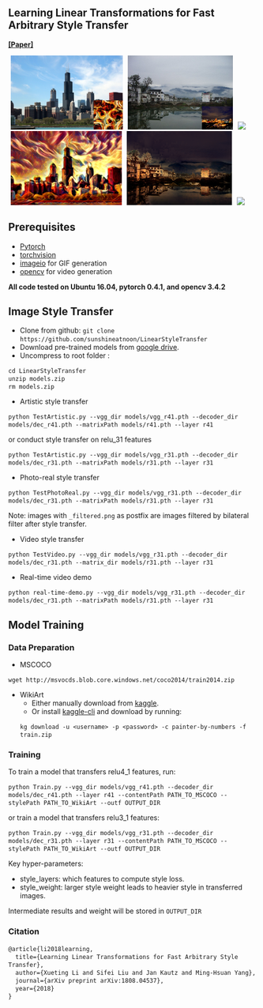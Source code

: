 ## Learning Linear Transformations for Fast Arbitrary Style Transfer
**[[Paper]](https://arxiv.org/abs/1808.04537v1)**

<img src="doc/images/chicago_paste.png" height="150" hspace="5"><img src="doc/images/photo_content.png" height="150" hspace="5"><img src="doc/images/content.gif" height="150" hspace="5">
<img src="doc/images/chicago_27.png" height="150" hspace="5"><img src="doc/images/in5_result.png" height="150" hspace="5"><img src="doc/images/test.gif" height="150" hspace="5">

## Prerequisites
- [Pytorch](http://pytorch.org/)
- [torchvision](https://github.com/pytorch/vision)
- [imageio](https://pypi.python.org/pypi/imageio) for GIF generation
- [opencv](https://opencv.org/) for video generation

**All code tested on Ubuntu 16.04, pytorch 0.4.1, and opencv 3.4.2**

## Image Style Transfer
- Clone from github: `git clone https://github.com/sunshineatnoon/LinearStyleTransfer`
- Download pre-trained models from [google drive](https://drive.google.com/open?id=1naZcc-Uw9xuFyR3cSyUjEJL7aOa1MfO7).
- Uncompress to root folder :
```
cd LinearStyleTransfer
unzip models.zip
rm models.zip
```
- Artistic style transfer
```
python TestArtistic.py --vgg_dir models/vgg_r41.pth --decoder_dir models/dec_r41.pth --matrixPath models/r41.pth --layer r41
```
or conduct style transfer on relu_31 features
```
python TestArtistic.py --vgg_dir models/vgg_r31.pth --decoder_dir models/dec_r31.pth --matrixPath models/r31.pth --layer r31
```
- Photo-real style transfer
```
python TestPhotoReal.py --vgg_dir models/vgg_r31.pth --decoder_dir models/dec_r31.pth --matrixPath models/r31.pth --layer r31
```
Note: images with `_filtered.png` as postfix are images filtered by bilateral filter after style transfer.

- Video style transfer
```
python TestVideo.py --vgg_dir models/vgg_r31.pth --decoder_dir models/dec_r31.pth --matrix_dir models/r31.pth --layer r31
```
- Real-time video demo
```
python real-time-demo.py --vgg_dir models/vgg_r31.pth --decoder_dir models/dec_r31.pth --matrixPath models/r31.pth --layer r31
```

## Model Training
### Data Preparation
- MSCOCO
```
wget http://msvocds.blob.core.windows.net/coco2014/train2014.zip
```
- WikiArt
  - Either manually download from [kaggle](https://www.kaggle.com/c/painter-by-numbers).
  - Or install [kaggle-cli](https://github.com/floydwch/kaggle-cli) and download by running:
  ```
  kg download -u <username> -p <password> -c painter-by-numbers -f train.zip
  ```

### Training
To train a model that transfers relu4_1 features, run:
```
python Train.py --vgg_dir models/vgg_r41.pth --decoder_dir models/dec_r41.pth --layer r41 --contentPath PATH_TO_MSCOCO --stylePath PATH_TO_WikiArt --outf OUTPUT_DIR
```
or train a model that transfers relu3_1 features:
```
python Train.py --vgg_dir models/vgg_r31.pth --decoder_dir models/dec_r31.pth --layer r31 --contentPath PATH_TO_MSCOCO --stylePath PATH_TO_WikiArt --outf OUTPUT_DIR
```
Key hyper-parameters:
- style_layers: which features to compute style loss.
- style_weight: larger style weight leads to heavier style in transferred images.

Intermediate results and weight will be stored in `OUTPUT_DIR`

### Citation
```
@article{li2018learning,
  title={Learning Linear Transformations for Fast Arbitrary Style Transfer},
  author={Xueting Li and Sifei Liu and Jan Kautz and Ming-Hsuan Yang},
  journal={arXiv preprint arXiv:1808.04537},
  year={2018}
}
```
